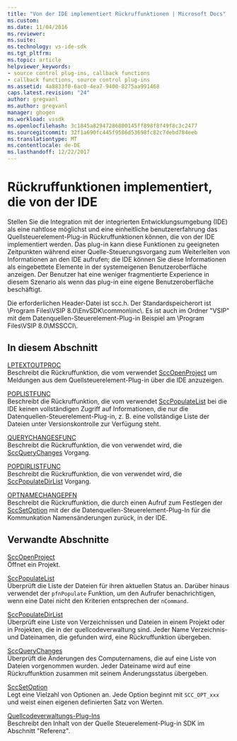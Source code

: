 ```yaml
---
title: "Von der IDE implementiert Rückruffunktionen | Microsoft Docs"
ms.custom: 
ms.date: 11/04/2016
ms.reviewer: 
ms.suite: 
ms.technology: vs-ide-sdk
ms.tgt_pltfrm: 
ms.topic: article
helpviewer_keywords:
- source control plug-ins, callback functions
- callback functions, source control plug-ins
ms.assetid: 4a8833f0-6ac0-4ea7-9400-8275aa991468
caps.latest.revision: "24"
author: gregvanl
ms.author: gregvanl
manager: ghogen
ms.workload: vssdk
ms.openlocfilehash: 3c1845a82947286800145ff898f8f49f8c3c2477
ms.sourcegitcommit: 32f1a690fc445f9586d53698fc82c7debd784eeb
ms.translationtype: MT
ms.contentlocale: de-DE
ms.lasthandoff: 12/22/2017
---
```

# <a name="callback-functions-implemented-by-the-ide"></a>Rückruffunktionen implementiert, die von der IDE
Stellen Sie die Integration mit der integrierten Entwicklungsumgebung (IDE) als eine nahtlose möglichst und eine einheitliche benutzererfahrung das Quellsteuerelement-Plug-in Rückruffunktionen können, die von der IDE implementiert werden. Das plug-in kann diese Funktionen zu geeigneten Zeitpunkten während einer Quelle-Steuerungsvorgang zum Weiterleiten von Informationen an den IDE aufrufen; die IDE können Sie diese Informationen als eingebettete Elemente in der systemeigenen Benutzeroberfläche anzeigen. Der Benutzer hat eine weniger fragmentierte Experience in diesem Szenario als wenn das plug-in eine eigene Benutzeroberfläche beschäftigt.  
  
 Die erforderlichen Header-Datei ist scc.h. Der Standardspeicherort ist \Program Files\VSIP 8.0\EnvSDK\common\inc\\. Es ist auch im Ordner "VSIP" mit dem Datenquellen-Steuerelement-Plug-in Beispiel am \Program Files\VSIP 8.0\MSSCCI\\.  
  
## <a name="in-this-section"></a>In diesem Abschnitt  
 [LPTEXTOUTPROC](../extensibility/lptextoutproc.md)  
 Beschreibt die Rückruffunktion, die vom verwendet [SccOpenProject](../extensibility/sccopenproject-function.md) um Meldungen aus dem Quellsteuerelement-Plug-in über die IDE anzuzeigen.  
  
 [POPLISTFUNC](../extensibility/poplistfunc.md)  
 Beschreibt die Rückruffunktion, die vom verwendet [SccPopulateList](../extensibility/sccpopulatelist-function.md) bei die IDE keinen vollständigen Zugriff auf Informationen, die nur die Datenquellen-Steuerelement-Plug-in, z. B. eine vollständige Liste der Dateien unter Versionskontrolle zur Verfügung steht.  
  
 [QUERYCHANGESFUNC](../extensibility/querychangesfunc.md)  
 Beschreibt die Rückruffunktion, die von verwendet wird, die [SccQueryChanges](../extensibility/sccquerychanges-function.md) Vorgang.  
  
 [POPDIRLISTFUNC](../extensibility/popdirlistfunc.md)  
 Beschreibt die Rückruffunktion, die von verwendet wird, die [SccPopulateDirList](../extensibility/sccpopulatedirlist-function.md) Vorgang.  
  
 [OPTNAMECHANGEPFN](../extensibility/optnamechangepfn.md)  
 Beschreibt die Rückruffunktion, die durch einen Aufruf zum Festlegen der [SccSetOption](../extensibility/sccsetoption-function.md) mit der die Datenquellen-Steuerelement-Plug-In für die Kommunkation Namensänderungen zurück, in der IDE.  
  
## <a name="related-sections"></a>Verwandte Abschnitte  
 [SccOpenProject](../extensibility/sccopenproject-function.md)  
 Öffnet ein Projekt.  
  
 [SccPopulateList](../extensibility/sccpopulatelist-function.md)  
 Überprüft die Liste der Dateien für ihren aktuellen Status an. Darüber hinaus verwendet der `pfnPopulate` Funktion, um den Aufrufer benachrichtigen, wenn eine Datei nicht den Kriterien entsprechen der `nCommand`.  
  
 [SccPopulateDirList](../extensibility/sccpopulatedirlist-function.md)  
 Überprüft eine Liste von Verzeichnissen und Dateien in einem Projekt oder in Projekten, die in der quellcodeverwaltung sind. Jeder Name Verzeichnis- und Dateinamen, die gefunden wird, eine Rückruffunktion übergeben.  
  
 [SccQueryChanges](../extensibility/sccquerychanges-function.md)  
 Überprüft die Änderungen des Computernamens, die auf eine Liste von Dateien vorgenommen wurden. Jeder Dateiname wird auf eine Rückruffunktion zusammen mit seinem Änderungsstatus übergeben.  
  
 [SccSetOption](../extensibility/sccsetoption-function.md)  
 Legt eine Vielzahl von Optionen an. Jede Option beginnt mit `SCC_OPT_xxx` und weist einen eigenen definierten Satz von Werten.  
  
 [Quellcodeverwaltungs-Plug-Ins](../extensibility/source-control-plug-ins.md)  
 Beschreibt den Inhalt von der Quelle Steuerelement-Plug-in SDK im Abschnitt "Referenz".